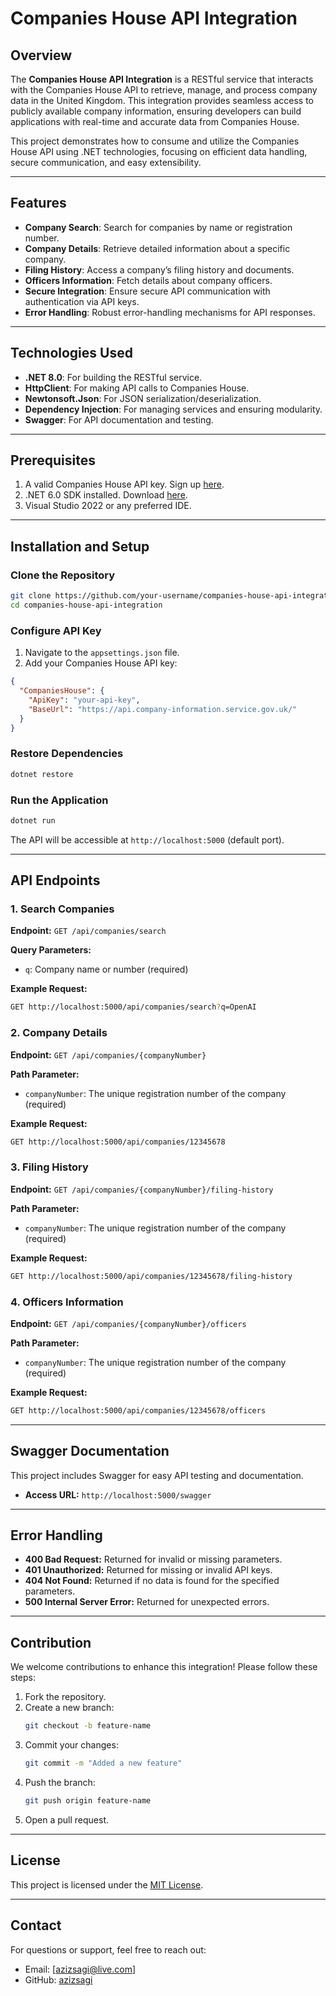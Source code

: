 # Companies House API Integration

## Overview
The **Companies House API Integration** is a RESTful service that interacts with the Companies House API to retrieve, manage, and process company data in the United Kingdom. This integration provides seamless access to publicly available company information, ensuring developers can build applications with real-time and accurate data from Companies House.

This project demonstrates how to consume and utilize the Companies House API using .NET technologies, focusing on efficient data handling, secure communication, and easy extensibility.

---

## Features
- **Company Search**: Search for companies by name or registration number.
- **Company Details**: Retrieve detailed information about a specific company.
- **Filing History**: Access a company’s filing history and documents.
- **Officers Information**: Fetch details about company officers.
- **Secure Integration**: Ensure secure API communication with authentication via API keys.
- **Error Handling**: Robust error-handling mechanisms for API responses.

---

## Technologies Used
- **.NET 8.0**: For building the RESTful service.
- **HttpClient**: For making API calls to Companies House.
- **Newtonsoft.Json**: For JSON serialization/deserialization.
- **Dependency Injection**: For managing services and ensuring modularity.
- **Swagger**: For API documentation and testing.

---

## Prerequisites
1. A valid Companies House API key. Sign up [here](https://developer.companieshouse.gov.uk/developer/applications).
2. .NET 6.0 SDK installed. Download [here](https://dotnet.microsoft.com/download).
3. Visual Studio 2022 or any preferred IDE.

---

## Installation and Setup

### Clone the Repository
```bash
git clone https://github.com/your-username/companies-house-api-integration.git
cd companies-house-api-integration
```

### Configure API Key
1. Navigate to the `appsettings.json` file.
2. Add your Companies House API key:
```json
{
  "CompaniesHouse": {
    "ApiKey": "your-api-key",
    "BaseUrl": "https://api.company-information.service.gov.uk/"
  }
}
```

### Restore Dependencies
```bash
dotnet restore
```

### Run the Application
```bash
dotnet run
```

The API will be accessible at `http://localhost:5000` (default port).

---

## API Endpoints

### 1. Search Companies
**Endpoint:** `GET /api/companies/search`

**Query Parameters:**
- `q`: Company name or number (required)

**Example Request:**
```bash
GET http://localhost:5000/api/companies/search?q=OpenAI
```

### 2. Company Details
**Endpoint:** `GET /api/companies/{companyNumber}`

**Path Parameter:**
- `companyNumber`: The unique registration number of the company (required)

**Example Request:**
```bash
GET http://localhost:5000/api/companies/12345678
```

### 3. Filing History
**Endpoint:** `GET /api/companies/{companyNumber}/filing-history`

**Path Parameter:**
- `companyNumber`: The unique registration number of the company (required)

**Example Request:**
```bash
GET http://localhost:5000/api/companies/12345678/filing-history
```

### 4. Officers Information
**Endpoint:** `GET /api/companies/{companyNumber}/officers`

**Path Parameter:**
- `companyNumber`: The unique registration number of the company (required)

**Example Request:**
```bash
GET http://localhost:5000/api/companies/12345678/officers
```

---

## Swagger Documentation
This project includes Swagger for easy API testing and documentation.
- **Access URL:** `http://localhost:5000/swagger`

---

## Error Handling
- **400 Bad Request:** Returned for invalid or missing parameters.
- **401 Unauthorized:** Returned for missing or invalid API keys.
- **404 Not Found:** Returned if no data is found for the specified parameters.
- **500 Internal Server Error:** Returned for unexpected errors.

---

## Contribution
We welcome contributions to enhance this integration! Please follow these steps:
1. Fork the repository.
2. Create a new branch:
   ```bash
   git checkout -b feature-name
   ```
3. Commit your changes:
   ```bash
   git commit -m "Added a new feature"
   ```
4. Push the branch:
   ```bash
   git push origin feature-name
   ```
5. Open a pull request.

---

## License
This project is licensed under the [MIT License](LICENSE).

---

## Contact
For questions or support, feel free to reach out:
- Email: [azizsagi@live.com]
- GitHub: [azizsagi](https://github.com/azizsagi)

